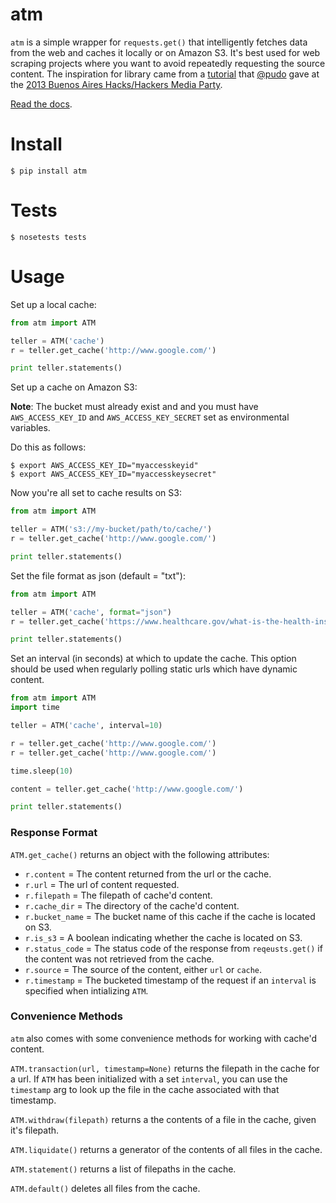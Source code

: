 atm
====

`atm` is a simple wrapper for `requests.get()` that intelligently fetches data from the web and caches it locally or on Amazon S3. It's best used for web scraping projects where you want to avoid repeatedly requesting the source content. The inspiration for library came from a [tutorial](https://github.com/pudo/hhba-scraping) that [@pudo](http://www.twitter.com/pudo) gave at the [2013 Buenos Aires Hacks/Hackers Media Party](http://www.mediaparty.info/).

[Read the docs](http://atm.readthedocs.org/en/latest/).

Install
=======
```
$ pip install atm
```

Tests
=======
```
$ nosetests tests
```

Usage
=======
Set up a local cache:
```python
from atm import ATM

teller = ATM('cache')
r = teller.get_cache('http://www.google.com/')

print teller.statements()
```
Set up a cache on Amazon S3:

**Note**: The bucket must already exist and and you must have `AWS_ACCESS_KEY_ID` and  `AWS_ACCESS_KEY_SECRET` set as environmental variables.

Do this as follows:
```
$ export AWS_ACCESS_KEY_ID="myaccesskeyid"
$ export AWS_ACCESS_KEY_ID="myaccesskeysecret"
```

Now you're all set to cache results on S3:
```python
from atm import ATM

teller = ATM('s3://my-bucket/path/to/cache/')
r = teller.get_cache('http://www.google.com/')

print teller.statements()
```
Set the file format as json (default = "txt"):
```python
from atm import ATM

teller = ATM('cache', format="json")
r = teller.get_cache('https://www.healthcare.gov/what-is-the-health-insurance-marketplace.json')

print teller.statements()
```
Set an interval (in seconds) at which to update the cache.  This option should be used when regularly polling static urls which have dynamic content. 
```python
from atm import ATM
import time

teller = ATM('cache', interval=10)

r = teller.get_cache('http://www.google.com/')
r = teller.get_cache('http://www.google.com/')

time.sleep(10)

content = teller.get_cache('http://www.google.com/')

print teller.statements()
```
### Response Format
`ATM.get_cache()` returns an object with the following attributes:

  * `r.content` = The content returned from the url or the cache.
  * `r.url` = The url of content requested.
  * `r.filepath` = The filepath of cache'd content.
  * `r.cache_dir` = The directory of the cache'd content.
  * `r.bucket_name` = The bucket name of this cache if the cache is located on S3.
  * `r.is_s3` = A boolean indicating whether the cache is located on S3.
  * `r.status_code` = The status code of the response from `reqeusts.get()` if the content was not retrieved from the cache.
  * `r.source` = The source of the content, either `url` or `cache`.
  * `r.timestamp` = The bucketed timestamp of the request if an `interval` is specified when intializing `ATM`.

### Convenience Methods
`atm` also comes with some convenience methods for working with cache'd content.

`ATM.transaction(url, timestamp=None)` returns the filepath in the cache for a url. If `ATM` has been initialized with a set `interval`, you can use the `timestamp` arg to look up the file in the cache associated with that timestamp.

`ATM.withdraw(filepath)` returns a the contents of a file in the cache, given it's filepath.

`ATM.liquidate()` returns a generator of the contents of all files in the cache.

`ATM.statement()` returns a list of filepaths in the cache.

`ATM.default()` deletes all files from the cache.
